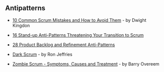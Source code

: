 ## Antipatterns

- [10 Common Scrum Mistakes and How to Avoid Them](https://dzone.com/articles/10-common-scrum-mistakes-and-how-to-avoid-them) - by Dwight Kingdon

- [16 Stand-up Anti-Patterns Threatening Your Transition to Scrum](https://age-of-product.com/stand-up-anti-patterns/)

- [28 Product Backlog and Refinement Anti-Patterns](https://age-of-product.com/28-product-backlog-anti-patterns/)

- [Dark Scrum](http://ronjeffries.com/articles/016-09ff/defense/) - by Ron Jeffries

- [Zombie Scrum - Symptoms, Causes and Treatment](https://www.linkedin.com/pulse/zombie-scrum-symptoms-causes-treatment-barry-overeem) - by Barry Overeem